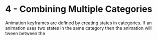 # 4 - Combining Multiple Categories

Animation keyframes are defined by creating states in categories. If an animation uses two states in the same category then the animation will tween between the&#x20;
